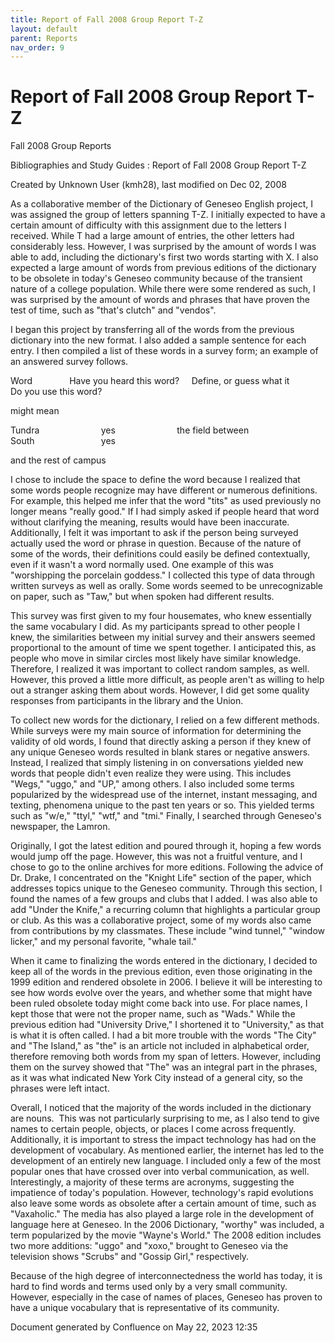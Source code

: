 ```yaml
---
title: Report of Fall 2008 Group Report T-Z
layout: default
parent: Reports
nav_order: 9
---
```


# Report of Fall 2008 Group Report T-Z

Fall 2008 Group Reports

Bibliographies and Study Guides : Report of Fall 2008 Group Report T-Z

Created by  Unknown User (kmh28), last modified on Dec 02, 2008

As a collaborative member of the Dictionary of Geneseo English project, I was assigned the group of letters spanning T-Z. I initially expected to have a certain amount of difficulty with this assignment due to the letters I received. While T had a large amount of entries, the other letters had considerably less. However, I was surprised by the amount of words I was able to add, including the dictionary's first two words starting with X. I also expected a large amount of words from previous editions of the dictionary to be obsolete in today's Geneseo community because of the transient nature of a college population. While there were some rendered as such, I was surprised by the amount of words and phrases that have proven the test of time, such as &quot;that's clutch&quot; and &quot;vendos&quot;.

I began this project by transferring all of the words from the previous dictionary into the new format. I also added a sample sentence for each entry. I then compiled a list of these words in a survey form; an example of an answered survey follows. 

Word               Have you heard this word?     Define, or guess what it          Do you use this word?           

might mean                               

Tundra                         yes                         the field between South                           yes

and the rest of campus   

I chose to include the space to define the word because I realized that some words people recognize may have different or numerous definitions. For example, this helped me infer that the word &quot;tits&quot; as used previously no longer means &quot;really good.&quot; If I had simply asked if people heard that word without clarifying the meaning, results would have been inaccurate. Additionally, I felt it was important to ask if the person being surveyed actually used the word or phrase in question. Because of the nature of some of the words, their definitions could easily be defined contextually, even if it wasn't a word normally used. One example of this was &quot;worshipping the porcelain goddess.&quot; I collected this type of data through written surveys as well as orally. Some words seemed to be unrecognizable on paper, such as &quot;Taw,&quot; but when spoken had different results. 

This survey was first given to my four housemates, who knew essentially the same vocabulary I did. As my participants spread to other people I knew, the similarities between my initial survey and their answers seemed proportional to the amount of time we spent together. I anticipated this, as people who move in similar circles most likely have similar knowledge. Therefore, I realized it was important to collect random samples, as well. However, this proved a little more difficult, as people aren't as willing to help out a stranger asking them about words. However, I did get some quality responses from participants in the library and the Union.

To collect new words for the dictionary, I relied on a few different methods. While surveys were my main source of information for determining the validity of old words, I found that directly asking a person if they knew of any unique Geneseo words resulted in blank stares or negative answers. Instead, I realized that simply listening in on conversations yielded new words that people didn't even realize they were using. This includes &quot;Wegs,&quot; &quot;uggo,&quot; and &quot;UP,&quot; among others. I also included some terms popularized by the widespread use of the internet, instant messaging, and texting, phenomena unique to the past ten years or so. This yielded terms such as &quot;w/e,&quot; &quot;ttyl,&quot; &quot;wtf,&quot; and &quot;tmi.&quot; Finally, I searched through Geneseo's newspaper, the Lamron.

Originally, I got the latest edition and poured through it, hoping a few words would jump off the page. However, this was not a fruitful venture, and I chose to go to the online archives for more editions. Following the advice of Dr. Drake, I concentrated on the &quot;Knight Life&quot; section of the paper, which addresses topics unique to the Geneseo community. Through this section, I found the names of a few groups and clubs that I added. I was also able to add &quot;Under the Knife,&quot; a recurring column that highlights a particular group or club. As this was a collaborative project, some of my words also came from contributions by my classmates. These include &quot;wind tunnel,&quot; &quot;window licker,&quot; and my personal favorite, &quot;whale tail.&quot;

When it came to finalizing the words entered in the dictionary, I decided to keep all of the words in the previous edition, even those originating in the 1999 edition and rendered obsolete in 2006. I believe it will be interesting to see how words evolve over the years, and whether some that might have been ruled obsolete today might come back into use. For place names, I kept those that were not the proper name, such as &quot;Wads.&quot; While the previous edition had &quot;University Drive,&quot; I shortened it to &quot;University,&quot; as that is what it is often called. I had a bit more trouble with the words &quot;The City&quot; and &quot;The Island,&quot; as &quot;the&quot; is an article not included in alphabetical order, therefore removing both words from my span of letters. However, including them on the survey showed that &quot;The&quot; was an integral part in the phrases, as it was what indicated New York City instead of a general city, so the phrases were left intact.

Overall, I noticed that the majority of the words included in the dictionary are nouns.  This was not particularly surprising to me, as I also tend to give names to certain people, objects, or places I come across frequently. Additionally, it is important to stress the impact technology has had on the development of vocabulary. As mentioned earlier, the internet has led to the development of an entirely new language. I included only a few of the most popular ones that have crossed over into verbal communication, as well. Interestingly, a majority of these terms are acronyms, suggesting the impatience of today's population. However, technology's rapid evolutions also leave some words as obsolete after a certain amount of time, such as &quot;Vaxaholic.&quot; The media has also played a large role in the development of language here at Geneseo. In the 2006 Dictionary, &quot;worthy&quot; was included, a term popularized by the movie &quot;Wayne's World.&quot; The 2008 edition includes two more additions: &quot;uggo&quot; and &quot;xoxo,&quot; brought to Geneseo via the television shows &quot;Scrubs&quot; and &quot;Gossip Girl,&quot; respectively. 

Because of the high degree of interconnectedness the world has today, it is hard to find words and terms used only by a very small community. However, especially in the case of names of places, Geneseo has proven to have a unique vocabulary that is representative of its community.

Document generated by Confluence on May 22, 2023 12:35


